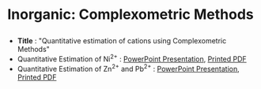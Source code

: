 # <p align="center">Inorganic: Complexometric Methods</p>

* **Title** : "Quantitative estimation of cations using Complexometric Methods"
* Quantitative Estimation of Ni<sup>2+</sup> : [PowerPoint Presentation](Presentation%20-%20Estimation%20of%20Ni+2.pptx), [Printed PDF](Presentation%20Print%20-%20Estimation%20of%20Ni+2.pdf)
* Quantitative Estimation of Zn<sup>2+</sup> and Pb<sup>2+</sup> : [PowerPoint Presentation](Presenattion%20-%20Estimation%20of%20Zn+2%20and%20Pb+2.pptx), [Printed PDF](Presentation%20Print%20-%20Estimation%20of%20Zn+2%20and%20Pb+2.pdf)
